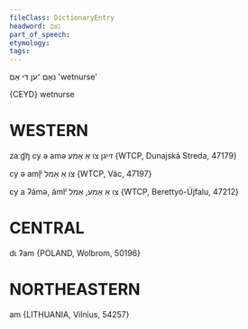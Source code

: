 ```yaml
---
fileClass: DictionaryEntry
headword: נאַם
part_of_speech: 
etymology: 
tags: 
---
```

נאַם
־ען
די
אַם
'wetnurse'

{CEYD}
wetnurse

WESTERN
========

zaːg͡ŋ cy ə amə זייגן צו אַ אַמע {WTCP, Dunajská Streda, 47179}

cy ə aml̩ʲ צו אַ אַמל {WTCP, Vác, 47197}

cy a ʔámə, ámlʲ צו אַ אַמע, אַמל {WTCP, Berettyó-Újfalu, 47212}

CENTRAL
========

dɩ ʔam {POLAND, Wolbrom, 50196}

NORTHEASTERN
==============

am {LITHUANIA, Vilnius, 54257}